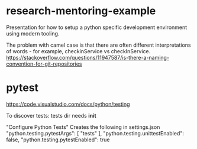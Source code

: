 # research-mentoring-example
Presentation for how to setup a python specific development environment using modern tooling.


The problem with camel case is that there are often different interpretations of words - for example, checkinService vs checkInService.
https://stackoverflow.com/questions/11947587/is-there-a-naming-convention-for-git-repositories


# pytest
https://code.visualstudio.com/docs/python/testing

To discover tests:
  tests dir needs __init__
  
"Configure Python Tests"
Creates the following in settings.json
    "python.testing.pytestArgs": [
        "tests"
    ],
    "python.testing.unittestEnabled": false,
    "python.testing.pytestEnabled": true
